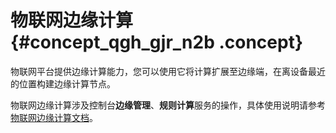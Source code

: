 # 物联网边缘计算 {#concept_qgh_gjr_n2b .concept}

物联网平台提供边缘计算能力，您可以使用它将计算扩展至边缘端，在离设备最近的位置构建边缘计算节点。

物联网边缘计算涉及控制台**边缘管理**、**规则计算**服务的操作，具体使用说明请参考[物联网边缘计算文档](https://help.aliyun.com/product/69083.html)。

